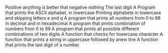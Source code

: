 Positive anything is better that negative nothing
The last digit
A Program that prints the ASCII alphabet, in lowercase
Printing alphabete in lowercase and skipping letters e and q
A program that prints all numbers from 0 to 98 in decimal and in hexadecimal
A program that prints combination of numbers from 0 to 99
A program that prints all possible different combinations of two digits
A function that checks for lowercase character
A function that prints a string in uppercase followed by anew line
A function that prints the last digit of a number
